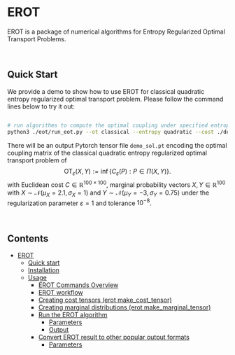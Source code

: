 # EROT
EROT is a package of numerical algorithms for Entropy Regularized Optimal Transport Problems.

</br>

## Quick Start
We provide a demo to show how to use EROT for classical quadratic entropy regularized optimal transport problem. Please follow the command lines below to try it out:

```bash

# run algorithms to compute the optimal coupling under specified entropic regularization.
python3 ./eot/run_eot.py --ot classical --entropy quadratic --cost ./demo/C.pt --marginal ./demo/X.pt ./demo/Y.pt --epsilon 1 --num_iter 50000 --error 1e-8 --out demo_sol.pt
```
There will be an output Pytorch tensor file `demo_sol.pt` encoding the optimal coupling matrix of the classical quadratic entropy regularized optimal transport problem of
$$
\mathrm{OT}_{\varepsilon}(X,Y) := \inf \{ C_\varepsilon(P) : P\in\Pi(X,Y)\}. 
$$
with Euclidean cost $C \in \mathbb{R}^{100\times 100}$, marginal probability vectors $X,Y \in \mathbb{R}^{100}$ with $X \sim \mathcal{N}(\mu_X=2.1,\sigma_X=1)$ and $Y \sim \mathcal{N}(\mu_Y=-3, \sigma_Y=0.75)$ under the regularization parameter $\varepsilon = 1$ and tolerance $10^{-8}$.

</br>

## Contents

- [EROT](#erot)
   * [Quick start](#quick-start)
   * [Installation](#installation)
   * [Usage](#usage)
      + [EROT Commands Overview](#yacht-commands-overview)
      + [EROT workflow](#yacht-workflow)
      + [Creating cost tensors (erot make_cost_tensor)](#creating-sketches-of-your-reference-database-genomes-yacht-sketch-ref)
      + [Creating marginal distributions (erot make_marginal_tensor)](#creating-sketches-of-your-sample-yacht-sketch-sample)
      + [Run the EROT algorithm](#run-the-yacht-algorithm-yacht-run)
         - [Parameters](#parameters-1)
         - [Output](#output-1)
      + [Convert EROT result to other popular output formats](#convert-yacht-result-to-other-popular-output-formats-yacht-convert)
         - [Parameters](#parameters-2)